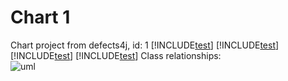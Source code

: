 # Chart 1
Chart project from defects4j, id: 1
[!INCLUDE[test](./codes/_test.md)]
[!INCLUDE[test](./codes/_buggy.md)]
[!INCLUDE[test](./codes/_fixed.md)]
[!INCLUDE[test](./codes/_plausible.md)]
Class relationships:   
![uml](http://www.plantuml.com/plantuml/proxy?src=https://raw.githubusercontent.com/boyang9602/APR_resources/master/Chart/1/umls/test2947660.puml)
